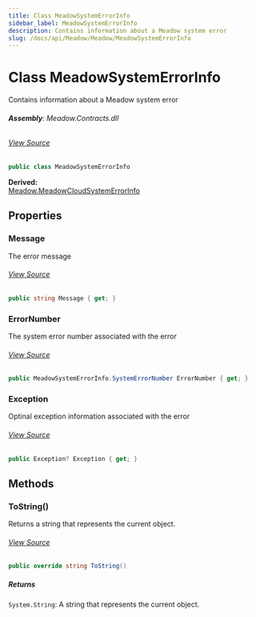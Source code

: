 ```yaml
---
title: Class MeadowSystemErrorInfo
sidebar_label: MeadowSystemErrorInfo
description: Contains information about a Meadow system error
slug: /docs/api/Meadow/Meadow/MeadowSystemErrorInfo
---
```

# Class MeadowSystemErrorInfo
Contains information about a Meadow system error

###### **Assembly**: Meadow.Contracts.dll
###### [View Source](https://github.com/WildernessLabs/Meadow.Contracts.git/blob/develop/Source/Meadow.Contracts/Exceptions/MeadowSystemErrorInfo.cs#L8)
```csharp title="Declaration"
public class MeadowSystemErrorInfo
```
**Derived:**  
[Meadow.MeadowCloudSystemErrorInfo](../Meadow/MeadowCloudSystemErrorInfo)

## Properties
### Message
The error message
###### [View Source](https://github.com/WildernessLabs/Meadow.Contracts.git/blob/develop/Source/Meadow.Contracts/Exceptions/MeadowSystemErrorInfo.cs#L32)
```csharp title="Declaration"
public string Message { get; }
```
### ErrorNumber
The system error number associated with the error
###### [View Source](https://github.com/WildernessLabs/Meadow.Contracts.git/blob/develop/Source/Meadow.Contracts/Exceptions/MeadowSystemErrorInfo.cs#L36)
```csharp title="Declaration"
public MeadowSystemErrorInfo.SystemErrorNumber ErrorNumber { get; }
```
### Exception
Optinal exception information associated with the error
###### [View Source](https://github.com/WildernessLabs/Meadow.Contracts.git/blob/develop/Source/Meadow.Contracts/Exceptions/MeadowSystemErrorInfo.cs#L40)
```csharp title="Declaration"
public Exception? Exception { get; }
```
## Methods
### ToString()
Returns a string that represents the current object.
###### [View Source](https://github.com/WildernessLabs/Meadow.Contracts.git/blob/develop/Source/Meadow.Contracts/Exceptions/MeadowSystemErrorInfo.cs#L59)
```csharp title="Declaration"
public override string ToString()
```

##### Returns

`System.String`: A string that represents the current object.
